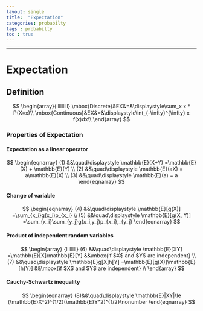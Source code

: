 ```yaml
---
layout: single
title:  "Expectation"
categories: probabilty
tags : probabilty
toc : true
---
```


---

# Expectation

## Definition

$$
\begin{array}{lllllllll}
\mbox{Discrete}&EX&=&\displaystyle\sum_x x * P(X=x)\\
\mbox{Continuous}&EX&=&\displaystyle\int_{-\infty}^{\infty} x f(x)dx\\
\end{array}
$$

### Properties of Expectation

#### Expectation as a linear operator

$$
\begin{eqnarray}
(1) &&\quad\displaystyle \mathbb{E}(X+Y) =\mathbb{E}(X) + \mathbb{E}(Y) \\
(2) &&\quad\displaystyle \mathbb{E}(aX) = a\mathbb{E}(X) \\
(3) &&\quad\displaystyle \mathbb{E}(a) = a
\end{eqnarray}
$$

#### Change of variable

$$
\begin{eqnarray}
(4) &&\quad\displaystyle \mathbb{E}[g(X)] =\sum_{x_i}g(x_i)p_{x_i} \\
(5) &&\quad\displaystyle \mathbb{E}[g(X, Y)] =\sum_{x_i}\sum_{y_j}g(x_i,y_j)p_{x_i},_{y_j}
\end{eqnarray}
$$

#### Product of independent random variables

$$
\begin{array} {llllllll}
(6) &&\quad\displaystyle \mathbb{E}[XY] =\mathbb{E}[X]\mathbb{E}[Y] &&\mbox{if $X$ and $Y$ are independent} \\
(7) &&\quad\displaystyle \mathbb{E}g[X]h[Y] =\mathbb{E}[g(X)]\mathbb{E}[h(Y)] &&\mbox{if $X$ and $Y$ are independent} \\
\end{array}
$$

#### Cauchy-Schwartz inequality

$$
\begin{eqnarray}
(8)&&\quad\displaystyle \mathbb{E}|XY|\le (\mathbb{E}X^2)^{1/2}(\mathbb{E}Y^2)^{1/2}\nonumber
\end{eqnarray}
$$











